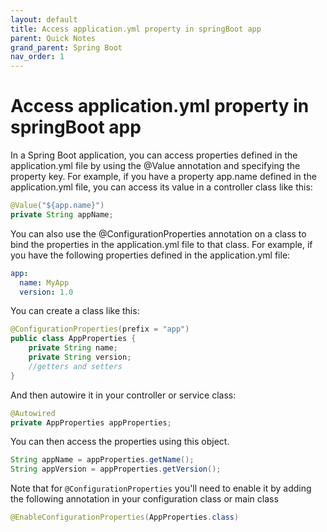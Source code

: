 ```yaml
---
layout: default
title: Access application.yml property in springBoot app
parent: Quick Notes
grand_parent: Spring Boot
nav_order: 1
---
```

# Access application.yml property in springBoot app

In a Spring Boot application, you can access properties defined in the application.yml file by using the @Value annotation and specifying the property key. For example, if you have a property app.name defined in the application.yml file, you can access its value in a controller class like this:

```java
@Value("${app.name}")
private String appName;
```
You can also use the @ConfigurationProperties annotation on a class to bind the properties in the application.yml file to that class. For example, if you have the following properties defined in the application.yml file:
```yaml
app:
  name: MyApp
  version: 1.0
```
You can create a class like this:
```java
@ConfigurationProperties(prefix = "app")
public class AppProperties {
    private String name;
    private String version;
    //getters and setters
}
```
And then autowire it in your controller or service class:
```java
@Autowired
private AppProperties appProperties;
```
You can then access the properties using this object.
```java
String appName = appProperties.getName();
String appVersion = appProperties.getVersion();
```
Note that for `@ConfigurationProperties` you'll need to enable it by adding the following annotation in your configuration class or main class
```java
@EnableConfigurationProperties(AppProperties.class)
```